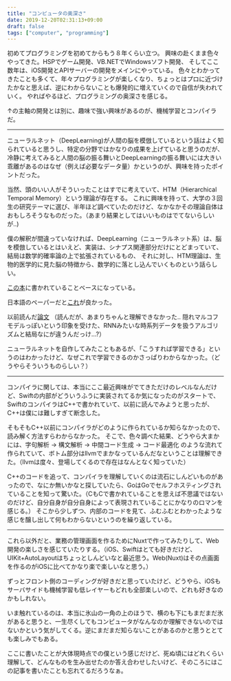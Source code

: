```yaml
---
title: "コンピュータの奥深さ"
date: 2019-12-20T02:31:13+09:00
draft: false
tags: ["computer", "programming"]
---
```


初めてプログラミングを初めてからもう８年くらい立つ。
興味の赴くまま色々やってきた。HSPでゲーム開発、VB.NETでWindowsソフト開発、
そしてここ数年は、iOS開発とAPIサーバーの開発をメインにやっている。
色々とわかってきたことも多くて、年々プログラミングが楽しくなり、ちょっとはプロに近づけたかなと思えば、逆にわからないことも爆発的に増えていくので自信が失われていく。
やればやるほど、プログラミングの奥深さを感じる。

↑の主軸の開発とは別に、趣味で強い興味があるのが、機械学習とコンパイラだ。

----

ニューラルネット（DeepLearning)が人間の脳を模倣しているという話はよく知られていると思うし、特定の分野ではかなりの成果を上げていると思うのだが、冷静に考えてみると人間の脳の振る舞いとDeepLearningの振る舞いには大きい乖離があるのはなぜ（例えば必要なデータ量）かというのが、興味を持ったポイントだった。

当然、頭のいい人がそういったことはすでに考えていて、HTM（Hierarchical Temporal Memory）という理論が存在する。
これに興味を持って、大学の３回生の研究テーマに選び、半年ほど調べていたのだけど、なかなかその理論自体はおもしろそうなものだった。（あまり結果としてはいいものはでてないらしいが..)

僕の解釈が間違っていなければ、DeepLearning（ニューラルネット系）は、脳を模倣しているとはいえど、実装は、シナプス関連部分だけにとどまっていて、結局は数学的確率論の上で拡張されているもの、
それに対し、HTM理論は、生物的医学的に見た脳の特徴から、数学的に落とし込んでいくものという話らしい。

[この本](https://www.amazon.co.jp/Intelligence-Understanding-Creation-Intelligent-Machines-ebook/dp/B003J4VE5Y/ref=sr_1_1?adgrpid=48778679930&gclid=CjwKCAiA3OzvBRBXEiwALNKDPz6C7VXQ8Ddv05RiKifTC0ubZFgqHpqhIeS0YDaUCTLpvtsCKCULqxoCjAoQAvD_BwE&hvadid=338560533026&hvdev=c&hvlocphy=1009308&hvnetw=g&hvpos=1t1&hvqmt=b&hvrand=16371446691570095992&hvtargid=kwd-301577988383&hydadcr=10706_11040693&jp-ad-ap=0&keywords=on+intelligence+hawkins&qid=1576779051&sr=8-1)に書かれていることベースになっている。

日本語のペーパーだと[これ](https://numenta.com/assets/pdf/whitepapers/hierarchical-temporal-memory-cortical-learning-algorithm-0.2.1-jp.pdf)が良かった。

以前読んだ[論文](https://journals.plos.org/ploscompbiol/article?id=10.1371/journal.pcbi.1000532)
（読んだが、あまりちゃんと理解できなかった.. 隠れマルコフモデルっぽいという印象を受けた、RNNみたいな時系列データを扱うアルゴリズムと結局なにが違うんだっけ...?）

ニューラルネットを自作してみたこともあるが、「こうすれば学習できる」というのはわかったけど、なぜこれで学習できるのかさっぱりわからなかった。（どうやらそういうものらしい？）

----

コンパイラに関しては、本当にここ最近興味がでてきただけのレベルなんだけど、Swiftの内部がどういうふうに実装されてるか気になったのがスタートで、SwiftのコンパイラはC++で書かれていて、以前に読んでみようと思ったが、C++は僕には難しすぎて断念した。

そもそもC++以前にコンパイラがどのように作られているか知らなかったので、読み解く方法すらわからなかった。
そこで、色々調べた結果、どうやら大まかには、字句解析 -> 構文解析 -> 中間コード生成 -> コード最適化 のような流れて作られていて、ボトム部分はllvmでまかなっているんだなということは理解できた。（llvmは度々、登場してくるので存在はなんとなく知っていた）

C++のコードを追って、コンパイラを理解していくのは流石にしんどいものがあったので、なにか無いかなと探していたら、GoはGoでセルフホスティングされていることを知って驚いた。（CもCで書かれていることを思えば不思議ではないのだけど、自分自身が自分自身によって表現されていることにかなりのロマンを感じる。）
そこから少しずつ、内部のコードを見て、ふむふむとわかったような感じを醸し出して何もわからないというのを繰り返している。

----


これら以外だと、業務の管理画面を作るためにNuxtで作ってみたりして、Web開発の楽しさを感じていたりする。（iOS、Swiftはとても好きだけど、UIKit+AutoLayoutはちょっとしんどいなと最近思う。Web(Nuxt)はその点画面を作るのがiOSに比べてかなり楽で楽しいなと思う。）

ずっとフロント側のコーディングが好きだと思っていたけど、どうやら、iOSもサーバサイドも機械学習も低レイヤーもどれも全部楽しいので、どれも好きなのかもしれない。

いま触れているのは、本当に氷山の一角の上のほうで、横のも下にもまだまだ氷があると思うと、一生尽くしてもコンピュータがなんなのか理解できないのではないかという気がしてくる。逆にまだまだ知らないことがあるのかと思うととても楽しみでもある。

ここに書いたことが大体現時点での僕という感じだけど、死ぬ頃にはどれくらい理解して、どんなものを生み出せたのか答え合わせしたいけど、そのころにはこの記事を書いたことも忘れてるだろうなぁ。
